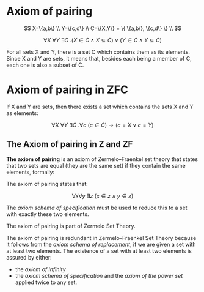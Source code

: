 # Axiom of pairing

$$
X=\{a,b\} \\
Y=\{c,d\} \\
C=\{X,Y\} = \{ \{a,b\}, \{c,d\} \} \\
$$

$$\forall X\ \forall Y\ \exists C\ . (X \in C \land X \subseteq C) \lor (Y\in C \land Y \subseteq C)$$

For all sets X and Y, there is a set C which contains them as its elements. Since X and Y are sets, it means that, besides each being a member of C, each one is also a subset of C.



# Axiom of pairing in ZFC

If X and Y are sets, then there exists a set which contains the sets X and Y as elements:

$$\forall X\ \forall Y\ \exists C\ . \forall c\ (c\in C) \to (c=X \lor c=Y)$$


## The Axiom of pairing in Z and ZF

**The axiom of pairing** is an axiom of Zermelo–Fraenkel set theory that states that two sets are equal (they are the same set) if they contain the same elements, formally:

The axiom of pairing states that:

$$\forall x\forall y\ \exists z\ (x\in z\land y\in z)$$

The *axiom schema of specification* must be used to reduce this to a set with exactly these two elements.

The axiom of pairing is part of Zermelo Set Theory.

The axiom of pairing is redundant in Zermelo–Fraenkel Set Theory because it follows from the *axiom schema of replacement*, if we are given a set with at least two elements. The existence of a set with at least two elements is assured by either:
- the *axiom of infinity*
- the *axiom schema of specification* and the *axiom of the power set* applied twice to any set.
